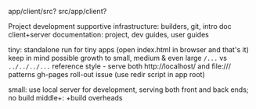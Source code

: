 


app/client/src?
src/app/client?


Project development supportive infrastructure: builders, git, intro doc
client+server
documentation: project, dev guides, user guides

tiny: standalone run for tiny apps (open index.html in browser and that's it)
      keep in mind possible growth to small, medium & even large
      `/...` vs `../../../...` reference style - serve both http://localhost/ and file:/// patterns
      gh-pages roll-out issue (use redir script in app root)

small: use local server for development, serving both front and back ends; no build
middle+: +build overheads

